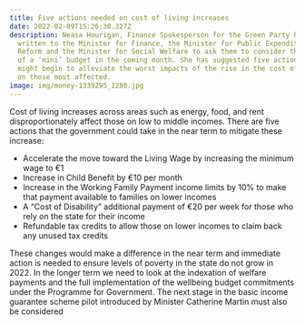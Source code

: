 ```yaml
---
title: Five actions needed on cost of living increases
date: 2022-02-09T15:26:30.327Z
description: Neasa Hourigan, Finance Spokesperson for the Green Party has today
  written to the Minister for Finance, the Minister for Public Expenditure and
  Reform and the Minister for Social Welfare to ask them to consider the issuing
  of a ‘mini’ budget in the coming month. She has suggested five actions that
  might begin to alleviate the worst impacts of the rise in the cost of living
  on those most affected.
image: img/money-1339295_1280.jpg
---
```

Cost of living increases across areas such as energy, food, and rent disproportionately affect those on low to middle incomes. There are five actions that the government could take in the near term to mitigate these increase:

* Accelerate the move toward the Living Wage by increasing the minimum wage to €1
* Increase in Child Benefit by €10 per month
* Increase in the Working Family Payment income limits by 10% to make that payment available to families on lower incomes
* A “Cost of Disability” additional payment of €20 per week for those who rely on the state for their income
* Refundable tax credits to allow those on lower incomes to claim back any unused tax credits

These changes would make a difference in the near term and immediate action is needed to ensure levels of poverty in the state do not grow in 2022. In the longer term we need to look at the indexation of welfare payments and the full implementation of the wellbeing budget commitments under the Programme for Government. The next stage in the basic income guarantee scheme pilot introduced by Minister Catherine Martin must also be considered